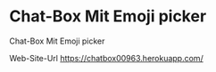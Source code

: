 # Chat-Box Mit Emoji picker



Chat-Box Mit Emoji picker

Web-Site-Url
https://chatbox00963.herokuapp.com/
